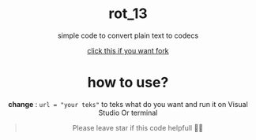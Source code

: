 <h1 align="center">rot_13</h1>
<div align="center">

simple code to convert plain text to codecs


[click this if you want fork](https://github.com/Blane187/rot_13/forks)



# how to use? 


**change** : `url = "your teks"`
to teks what do you want and run it on Visual Studio Or terminal


>Please leave star if this code helpfull 👍🏻
